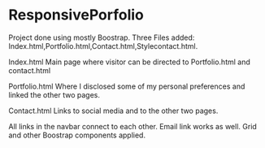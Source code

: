 # ResponsivePorfolio

Project done using mostly Boostrap. Three Files added: Index.html,Portfolio.html,Contact.html,Stylecontact.html.

Index.html
Main page where visitor can be directed to Portfolio.html and contact.html

Portfolio.html
Where I disclosed some of my personal preferences and linked the other two pages.

Contact.html
Links to social media and to the other two pages.

All links in the navbar connect to each other.
Email link works as well.
Grid and other Boostrap components applied.
